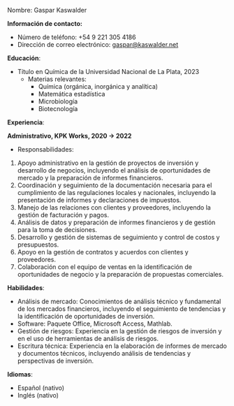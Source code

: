 Nombre: Gaspar Kaswalder

**Información de contacto:**

-   Número de teléfono: +54 9 221 305 4186
-   Dirección de correo electrónico: [gaspar@kaswalder.net](mailto:gaspar@kaswalder.net)

**Educación**:

-   Título en Química de la Universidad Nacional de La Plata, 2023
    -   Materias relevantes:
        -   Química (orgánica, inorgánica y analítica)
        -   Matemática estadística
        -   Microbiología
        -   Biotecnología

**Experiencia**:

**Administrativo, KPK Works, 2020 → 2022**

-   Responsabilidades:
    

1.  Apoyo administrativo en la gestión de proyectos de inversión y desarrollo de negocios, incluyendo el análisis de oportunidades de mercado y la preparación de informes financieros.
2.  Coordinación y seguimiento de la documentación necesaria para el cumplimiento de las regulaciones locales y nacionales, incluyendo la presentación de informes y declaraciones de impuestos.
3.  Manejo de las relaciones con clientes y proveedores, incluyendo la gestión de facturación y pagos.
4.  Análisis de datos y preparación de informes financieros y de gestión para la toma de decisiones.
5.  Desarrollo y gestión de sistemas de seguimiento y control de costos y presupuestos.
6.  Apoyo en la gestión de contratos y acuerdos con clientes y proveedores.
7.  Colaboración con el equipo de ventas en la identificación de oportunidades de negocio y la preparación de propuestas comerciales.

**Habilidades**:

-   Análisis de mercado: Conocimientos de análisis técnico y fundamental de los mercados financieros, incluyendo el seguimiento de tendencias y la identificación de oportunidades de inversión.
-   Software: Paquete Office, Microsoft Access, Mathlab.
-   Gestión de riesgos: Experiencia en la gestión de riesgos de inversión y en el uso de herramientas de análisis de riesgos.
-   Escritura técnica: Experiencia en la elaboración de informes de mercado y documentos técnicos, incluyendo análisis de tendencias y perspectivas de inversión.

**Idiomas**:

-   Español (nativo)
-   Inglés (nativo)